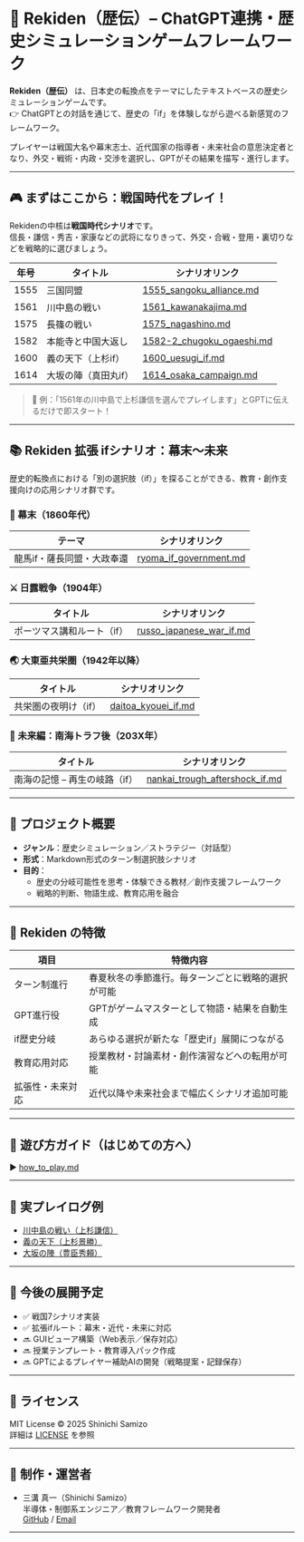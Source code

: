 
# 🏯 Rekiden（歴伝）– ChatGPT連携・歴史シミュレーションゲームフレームワーク

**Rekiden（歴伝）** は、日本史の転換点をテーマにしたテキストベースの歴史シミュレーションゲームです。  
👉 ChatGPTとの対話を通じて、歴史の「if」を体験しながら遊べる新感覚のフレームワーク。

プレイヤーは戦国大名や幕末志士、近代国家の指導者・未来社会の意思決定者となり、外交・戦術・内政・交渉を選択し、GPTがその結果を描写・進行します。

---

## 🎮 まずはここから：戦国時代をプレイ！

Rekidenの中核は**戦国時代シナリオ**です。  
信長・謙信・秀吉・家康などの武将になりきって、外交・合戦・登用・裏切りなどを戦略的に選びましょう。

| 年号 | タイトル | シナリオリンク |
|------|---------------------------|----------------------------------------------------------|
| 1555 | 三国同盟                  | [1555_sangoku_alliance.md](./sengoku/periods/1555_sangoku_alliance.md) |
| 1561 | 川中島の戦い              | [1561_kawanakajima.md](./sengoku/periods/1561_kawanakajima.md) |
| 1575 | 長篠の戦い                | [1575_nagashino.md](./sengoku/periods/1575_nagashino.md) |
| 1582 | 本能寺と中国大返し        | [1582-2_chugoku_ogaeshi.md](./sengoku/periods/1582-2_chugoku_ogaeshi.md) |
| 1600 | 義の天下（上杉if）        | [1600_uesugi_if.md](./sengoku/periods/1600_uesugi_if.md) |
| 1614 | 大坂の陣（真田丸if）     | [1614_osaka_campaign.md](./sengoku/periods/1614_osaka_campaign.md) |

> 💬 例：「1561年の川中島で上杉謙信を選んでプレイします」とGPTに伝えるだけで即スタート！

---

## 📚 Rekiden 拡張 ifシナリオ：幕末〜未来

歴史的転換点における「別の選択肢（if）」を探ることができる、教育・創作支援向けの応用シナリオ群です。

### 🎌 幕末（1860年代）

| テーマ                       | シナリオリンク |
|----------------------------|----------------|
| 龍馬if・薩長同盟・大政奉還 | [ryoma_if_government.md](./bakumatsu/ryoma_if_government.md) |

### ⚔️ 日露戦争（1904年）

| タイトル                  | シナリオリンク |
|---------------------------|----------------|
| ポーツマス講和ルート（if） | [russo_japanese_war_if.md](./1900s/russo_japanese_war_if.md) |

### 🌏 大東亜共栄圏（1942年以降）

| タイトル                | シナリオリンク |
|-------------------------|----------------|
| 共栄圏の夜明け（if）     | [daitoa_kyouei_if.md](./ww2/daitoa_kyouei_if.md) |

### 🔮 未来編：南海トラフ後（203X年）

| タイトル                        | シナリオリンク |
|---------------------------------|----------------|
| 南海の記憶 – 再生の岐路（if） | [nankai_trough_aftershock_if.md](./future/nankai_trough_aftershock_if.md) |

---

## 🎯 プロジェクト概要

- **ジャンル**：歴史シミュレーション／ストラテジー（対話型）
- **形式**：Markdown形式のターン制選択肢シナリオ
- **目的**：
  - 歴史の分岐可能性を思考・体験できる教材／創作支援フレームワーク
  - 戦略的判断、物語生成、教育応用を融合

---

## 🧠 Rekiden の特徴

| 項目             | 特徴内容 |
|------------------|--------------------------------------------------|
| ターン制進行      | 春夏秋冬の季節進行。毎ターンごとに戦略的選択が可能 |
| GPT進行役         | GPTがゲームマスターとして物語・結果を自動生成        |
| if歴史分岐        | あらゆる選択が新たな「歴史if」展開につながる         |
| 教育応用対応      | 授業教材・討論素材・創作演習などへの転用が可能       |
| 拡張性・未来対応   | 近代以降や未来社会まで幅広くシナリオ追加可能         |

---

## 📘 遊び方ガイド（はじめての方へ）

▶︎ [how_to_play.md](./docs/how_to_play.md)

---

## 🧪 実プレイログ例

- [川中島の戦い（上杉謙信）](./templates/1561_kawanakajima_user001.md)
- [義の天下（上杉景勝）](./templates/1600_uesugi_if_user001.md)
- [大坂の陣（豊臣秀頼）](./templates/1614_osaka_campaign_user001.md)

---

## 🚀 今後の展開予定

- ✅ 戦国7シナリオ実装
- ✅ 拡張ifルート：幕末・近代・未来に対応
- 🔜 GUIビューア構築（Web表示／保存対応）
- 🔜 授業テンプレート・教育導入パック作成
- 🔜 GPTによるプレイヤー補助AIの開発（戦略提案・記録保存）

---

## 📜 ライセンス

MIT License © 2025 Shinichi Samizo  
詳細は [LICENSE](./LICENSE) を参照

---

## 👤 制作・運営者

- 三溝 真一（Shinichi Samizo）  
  半導体・制御系エンジニア／教育フレームワーク開発者  
  [GitHub](https://github.com/Samizo-AITL) / [Email](mailto:shin3t72@gmail.com)

---
